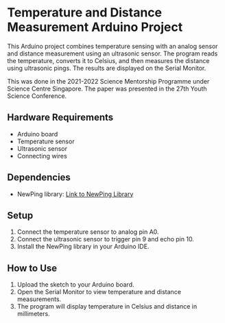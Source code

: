 # Temperature and Distance Measurement Arduino Project
This Arduino project combines temperature sensing with an analog sensor and distance measurement using an ultrasonic sensor. The program reads the temperature, converts it to Celsius, and then measures the distance using ultrasonic pings. The results are displayed on the Serial Monitor.

This was done in the 2021-2022 Science Mentorship Programme under Science Centre Singapore. The paper was presented in the 27th Youth Science Conference.

## Hardware Requirements
- Arduino board
- Temperature sensor
- Ultrasonic sensor
- Connecting wires

## Dependencies
- NewPing library: [Link to NewPing Library](https://bitbucket.org/teckel12/arduino-new-ping)

## Setup
1. Connect the temperature sensor to analog pin A0.
2. Connect the ultrasonic sensor to trigger pin 9 and echo pin 10.
3. Install the NewPing library in your Arduino IDE.

## How to Use
1. Upload the sketch to your Arduino board.
2. Open the Serial Monitor to view temperature and distance measurements.
3. The program will display temperature in Celsius and distance in millimeters.
